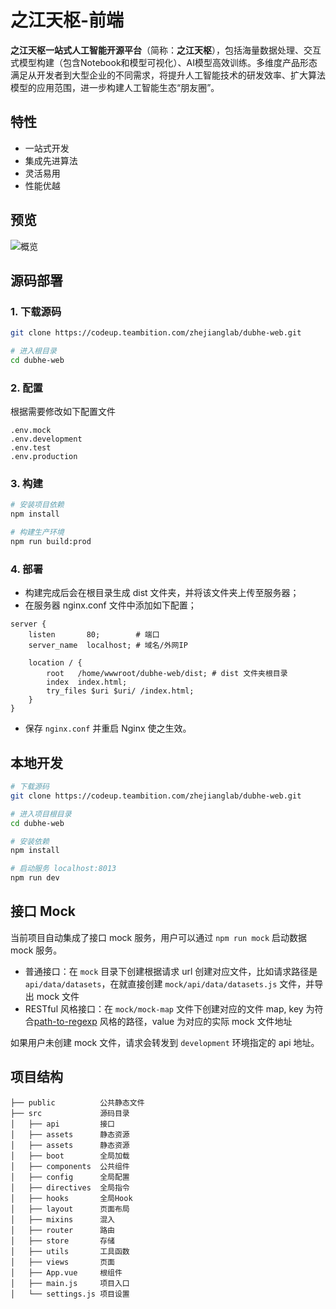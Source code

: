 # 之江天枢-前端

**之江天枢一站式人工智能开源平台**（简称：**之江天枢**），包括海量数据处理、交互式模型构建（包含Notebook和模型可视化）、AI模型高效训练。多维度产品形态满足从开发者到大型企业的不同需求，将提升人工智能技术的研发效率、扩大算法模型的应用范围，进一步构建人工智能生态“朋友圈”。

## 特性
* 一站式开发
* 集成先进算法
* 灵活易用
* 性能优越

## 预览
![概览](/public/dubhe_dashboard.png "概览")

## 源码部署

### 1. 下载源码

``` bash
git clone https://codeup.teambition.com/zhejianglab/dubhe-web.git

# 进入根目录
cd dubhe-web

```
### 2. 配置

根据需要修改如下配置文件
```
.env.mock
.env.development
.env.test
.env.production
```

### 3. 构建

``` bash
# 安装项目依赖
npm install

# 构建生产环境
npm run build:prod
```

### 4. 部署

- 构建完成后会在根目录生成 dist 文件夹，并将该文件夹上传至服务器；
- 在服务器 nginx.conf 文件中添加如下配置；

``` nginx
server {
    listen       80;        # 端口
    server_name  localhost; # 域名/外网IP

    location / {
        root   /home/wwwroot/dubhe-web/dist; # dist 文件夹根目录
        index  index.html;
        try_files $uri $uri/ /index.html;
    }
}

```

- 保存 `nginx.conf` 并重启 Nginx 使之生效。


## 本地开发

``` bash
# 下载源码
git clone https://codeup.teambition.com/zhejianglab/dubhe-web.git

# 进入项目根目录
cd dubhe-web

# 安装依赖
npm install

# 启动服务 localhost:8013
npm run dev
```

## 接口 Mock

当前项目自动集成了接口 mock 服务，用户可以通过 `npm run mock` 启动数据 mock 服务。

- 普通接口：在 `mock` 目录下创建根据请求 url 创建对应文件，比如请求路径是`api/data/datasets`，在就直接创建 `mock/api/data/datasets.js` 文件，并导出 mock 文件
- RESTful 风格接口：在 `mock/mock-map` 文件下创建对应的文件 map, key 为符合[path-to-regexp](https://github.com/pillarjs/path-to-regexp) 风格的路径，value 为对应的实际 mock 文件地址

如果用户未创建 mock 文件，请求会转发到 `development` 环境指定的 api 地址。

## 项目结构

```
├── public          公共静态文件 
├── src             源码目录 
│   ├── api         接口 
│   ├── assets      静态资源 
│   ├── assets      静态资源 
│   ├── boot        全局加载 
│   ├── components  公共组件 
│   ├── config      全局配置 
│   ├── directives  全局指令 
│   ├── hooks       全局Hook 
│   ├── layout      页面布局 
│   ├── mixins      混入 
│   ├── router      路由 
│   ├── store       存储 
│   ├── utils       工具函数 
│   ├── views       页面 
│   ├── App.vue     根组件 
│   ├── main.js     项目入口 
│   └── settings.js 项目设置 
```
